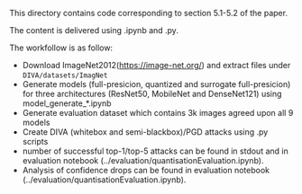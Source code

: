 This directory contains code corresponding to section 5.1-5.2 of the paper.

The content is delivered using .ipynb and .py.

The workfollow is as follow:
- Download ImageNet2012(https://image-net.org/) and extract files under ``DIVA/datasets/ImagNet``
- Generate models (full-presicion, quantized and surrogate full-presicion) for three architectures (ResNet50, MobileNet and DenseNet121) using model_generate_*.ipynb
- Generate evaluation dataset which contains 3k images agreed upon all 9 models
- Create DIVA (whitebox and semi-blackbox)/PGD attacks using .py scripts
- number of successful top-1/top-5 attacks can be found in stdout and in evaluation notebook (../evaluation/quantisationEvaluation.ipynb).
- Analysis of confidence drops can be found in evaluation notebook (../evaluation/quantisationEvaluation.ipynb).

